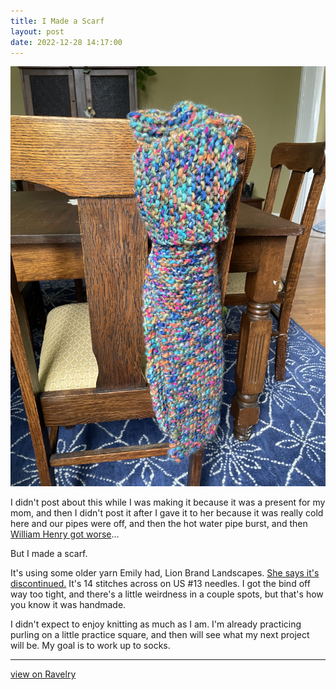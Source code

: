 ```yaml
---
title: I Made a Scarf
layout: post
date: 2022-12-28 14:17:00
---
```


<img src="/assets/2022/moms-scarf.jpg">

I didn't post about this while I was making it because it was a present for
my mom, and then I didn't post it after I gave it to her because it was really
cold here and our pipes were off, and then the hot water pipe burst, and then
<a href="https://gweezlebur.com/2022/12/28/william-henry.html">William Henry got worse</a>...

But I made a scarf.

It's using some older yarn Emily had, Lion Brand Landscapes.
<a href="http://yarnmiracle.com/2022/12/22/first-project-not-for-a-cat/">She
says it's discontinued.</a> It's 14 stitches across on US #13 needles. I got
the bind off way too tight, and there's a little weirdness in a couple spots,
but that's how you know it was handmade.

I didn't expect to enjoy knitting as much as I am. I'm already practicing
purling on a little practice square, and then will see what my next project
will be. My goal is to work up to socks.

<hr/>
<a href="https://www.ravelry.com/projects/gweezlebur/moms-scarf">view on Ravelry</a>
